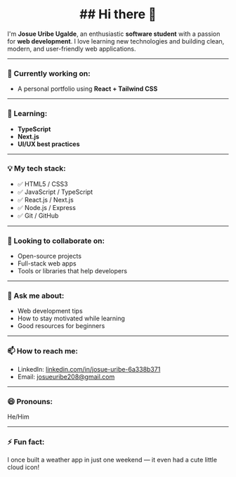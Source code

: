 
<h1 align="center">## Hi there 👋</h1>

I'm **Josue Uribe Ugalde**, an enthusiastic **software student** with a passion for **web development**. I love learning new technologies and building clean, modern, and user-friendly web applications.

---

### 🔭 Currently working on:
- A personal portfolio using **React + Tailwind CSS**


---

### 🌱 Learning:
- **TypeScript**
- **Next.js**
- **UI/UX best practices**

---

### 💡 My tech stack:
- ✅ HTML5 / CSS3  
- ✅ JavaScript / TypeScript  
- ✅ React.js / Next.js  
- ✅ Node.js / Express  
- ✅ Git / GitHub  

---

### 👯 Looking to collaborate on:
- Open-source projects  
- Full-stack web apps  
- Tools or libraries that help developers  

---

### 💬 Ask me about:
- Web development tips  
- How to stay motivated while learning  
- Good resources for beginners  

---

### 📫 How to reach me:
- LinkedIn: [linkedin.com/in/josue-uribe-6a338b371](https://www.linkedin.com/in/josue-uribe-6a338b371 ) 
- Email: josueuribe208@gmail.com

---

### 😄 Pronouns:
He/Him

---

### ⚡ Fun fact:
I once built a weather app in just one weekend — it even had a cute little cloud icon!
</div>
